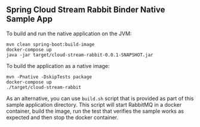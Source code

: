 ## Spring Cloud Stream Rabbit Binder Native Sample App

To build and run the native application on the JVM:

```
mvn clean spring-boot:build-image
docker-compose up
java -jar target/cloud-stream-rabbit-0.0.1-SNAPSHOT.jar
```

To build the application as a native image:

```
mvn -Pnative -DskipTests package
docker-compose up
./target/cloud-stream-rabbit
```

As an alternative, you can use `build.sh` script that is provided as part of this sample application directory.
This script will start RabbitMQ in a docker container, build the image, run the test that verifies the sample works as expected and then stop the docker container. 
